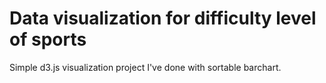 # Data visualization for difficulty level of sports
Simple d3.js visualization project I've done with sortable barchart. 
